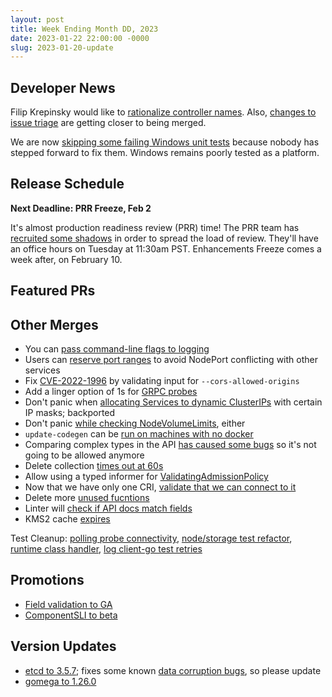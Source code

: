```yaml
---
layout: post
title: Week Ending Month DD, 2023
date: 2023-01-22 22:00:00 -0000
slug: 2023-01-20-update
---
```


## Developer News

Filip Krepinsky would like to [rationalize controller names](https://groups.google.com/a/kubernetes.io/g/dev/c/I9l8SSM599s).  Also, [changes to issue triage](https://github.com/kubernetes/test-infra/pull/28266) are getting closer to being merged. 

We are now [skipping some failing Windows unit tests](https://github.com/kubernetes/kubernetes/pull/114991) because nobody has stepped forward to fix them.  Windows remains poorly tested as a platform.

## Release Schedule

**Next Deadline: PRR Freeze, Feb 2**

It's almost production readiness review (PRR) time! The PRR team has [recruited some shadows](https://groups.google.com/a/kubernetes.io/g/dev/c/ZNH7EuR4P3Y) in order to spread the load of review. They'll have an office hours on Tuesday at 11:30am PST.  Enhancements Freeze comes a week after, on February 10. 

## Featured PRs


## Other Merges

* You can [pass command-line flags to logging](https://github.com/kubernetes/kubernetes/pull/114731)
* Users can [reserve port ranges](https://github.com/kubernetes/kubernetes/pull/114418) to avoid NodePort conflicting with other services
* Fix [CVE-2022-1996](https://github.com/kubernetes/kubernetes/pull/112809) by validating input for `--cors-allowed-origins`
* Add a linger option of 1s for [GRPC probes](https://github.com/kubernetes/kubernetes/pull/115321)
* Don't panic when [allocating Services to dynamic ClusterIPs](https://github.com/kubernetes/kubernetes/pull/115322) with certain IP masks; backported
* Don't panic [while checking NodeVolumeLimits](https://github.com/kubernetes/kubernetes/pull/115179), either
* `update-codegen` can be [run on machines with no docker](https://github.com/kubernetes/kubernetes/pull/115243)
* Comparing complex types in the API [has caused some bugs](https://github.com/kubernetes/kubernetes/pull/115354) so it's not going to be allowed anymore
* Delete collection [times out at 60s](https://github.com/kubernetes/kubernetes/pull/115341)
* Allow using a typed informer for [ValidatingAdmissionPolicy](https://github.com/kubernetes/kubernetes/pull/115145)
* Now that we have only one CRI, [validate that we can connect to it](https://github.com/kubernetes/kubernetes/pull/115102)
* Delete more [unused fucntions](https://github.com/kubernetes/kubernetes/pull/115101)
* Linter will [check if API docs match fields](https://github.com/kubernetes/kubernetes/pull/114948)
* KMS2 cache [expires](https://github.com/kubernetes/kubernetes/pull/113121)

Test Cleanup: [polling probe connectivity](https://github.com/kubernetes/kubernetes/pull/115283), [node/storage test refactor](https://github.com/kubernetes/kubernetes/pull/115247), [runtime class handler](https://github.com/kubernetes/kubernetes/pull/115219), [log client-go test retries](https://github.com/kubernetes/kubernetes/pull/110253)

## Promotions

* [Field validation to GA](https://github.com/kubernetes/kubernetes/pull/115271)
* [ComponentSLI to beta](https://github.com/kubernetes/kubernetes/pull/114997)

## Version Updates

* [etcd to 3.5.7](https://github.com/kubernetes/kubernetes/pull/115310); fixes some known [data corruption bugs](https://github.com/etcd-io/etcd/blob/main/CHANGELOG/CHANGELOG-3.5.md), so please update
* [gomega to 1.26.0](https://github.com/kubernetes/kubernetes/pull/115266)
